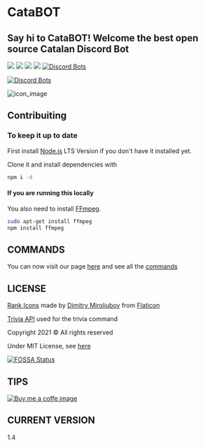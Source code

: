 # CataBOT

## Say hi to CataBOT! Welcome the best open source Catalan Discord Bot

![ ](https://img.shields.io/github/repo-size/CatalaHD/CataBot)
![ ](https://img.shields.io/github/issues/CatalaHD/CataBot)
![ ](https://img.shields.io/github/stars/CatalaHD/CataBot)
![ ](https://img.shields.io/github/license/CatalaHD/CataBot)
[![Discord Bots](https://top.gg/api/widget/status/529787494510624768.svg)](https://top.gg/bot/529787494510624768)

[![Discord Bots](https://top.gg/api/widget/529787494510624768.svg)](https://top.gg/bot/529787494510624768)

![icon_image](https://raw.githubusercontent.com/CatalaHD/CataBot/main/imgs/icon_cat.png)

## Contribuiting

### To keep it up to date

First install [Node.js](https://nodejs.org/en/) LTS Version if you don't have it installed yet.

Clone it and install dependencies with

```sh
npm i -d
```

#### If you are running this locally

You also need to install [FFmpeg](https://www.youtube.com/watch?v=qjtmgCb8NcE).

```sh
sudo apt-get install ffmpeg
npm install ffmpeg
```

## **COMMANDS**

You can now visit our page [here](https://catalahd.github.io/CataBot/) and see all the [commands](https://catalahd.github.io/CataBot/commands)

## LICENSE

[Rank Icons](https://www.flaticon.com/packs/rank-badge) made by [Dimitry Miroliubov](https://www.flaticon.com/authors/dimitry-miroliubov) from [Flaticon](https://www.flaticon.com/)

[Trivia API](https://opentdb.com/) used for the trivia command

Copyright 2021 © All rights reserved

Under MIT License, see [here](LICENSE)

[![FOSSA Status](https://app.fossa.com/api/projects/git%2Bgithub.com%2FCatalaHD%2FCataBot.svg?type=large)](https://app.fossa.com/projects/git%2Bgithub.com%2FCatalaHD%2FCataBot?ref=badge_large)

## TIPS

[![Buy me a coffe image](https://cdn.ko-fi.com/cdn/kofi2.png?v=2)](https://ko-fi.com/catabot)

## CURRENT VERSION

1.4
